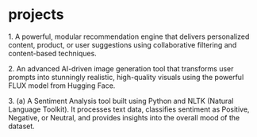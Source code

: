 # projects
<p>1. A powerful, modular recommendation engine that delivers personalized content, product, or user suggestions using collaborative filtering and content-based techniques.</p>
<p>2. An advanced AI-driven image generation tool that transforms user prompts into stunningly realistic, high-quality visuals using the powerful FLUX model from Hugging Face.</p>
<p>3. (a) A Sentiment Analysis tool built using Python and NLTK (Natural Language Toolkit). It processes text data, classifies sentiment as Positive, Negative, or Neutral, and provides insights into the overall mood of the dataset.</p>
